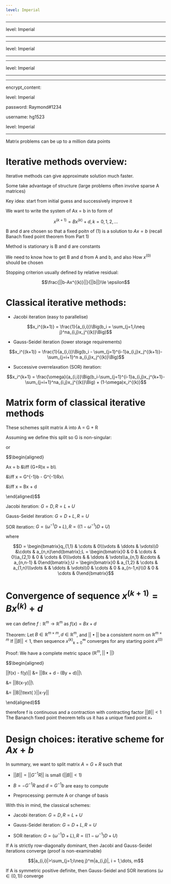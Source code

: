 ```yaml
---
level: Imperial
---
```

---
level: Imperial
---
---
level: Imperial
---
---
level: Imperial
---
---
encrypt_content:
  level: Imperial
  password: Raymond#1234
  username: hg1523
level: Imperial
---

Matrix problems can be up to a million data points

# Iterative methods overview:

Iterative methods can give approximate solution much faster.

Some take advantage of structure (large problems often involve sparse A matrices)

Key idea: start from initial guess and successively improve it

We want to write the system of Ax = b in to form of

$$x^{(k+1)} = Bx^{(k)}+d,k = 0,1,2,\dots$$

B and d are chosen so that a fixed poitn of (1) is a solution to $Ax = b$ (recall Banach fixed point theorem from Part 1)

Method is stationary is B and d are constants

We need to know how to get B and d from A and b, and also How $x^{(0)}$ should be chosen

Stopping criterion usually defined by relative residual:

$$\frac{||b-Ax^{(k)}||}{||b||}\le \epsilon$$
# Classical iterative methods:

- Jacobi iteration (easy to parallelise)

$$x_i^{(k+1)} = \frac{1}{a_{i,i}}\Big(b_i = \sum_{j=1,i\neq j}^na_{i,j}x_j^{(k)}\Big)$$

- Gauss-Seidel iteration (lower storage requirements)
$$x_i^{(k+1)} = \frac{1}{a_{i,i}}\Big(b_i - \sum_{j=1}^{i-1}a_{i,j}x_j^{(k+1)}-\sum_{j=i+1}^n a_{i,j}x_j^{(k)}\Big)$$
- Successive overrelaxation (SOR) iteration:
$$x_i^{k+1} = \frac{\omega}{a_{i,i}}\Big(b_i-\sum_{j=1}^{i-1}a_{i,j}x_j^{k+1}-\sum_{j=i+1}^na_{i,j}x_j^{(k)}\Big) + (1-\omega)x_i^{(k)}$$

# Matrix form of classical iterative methods

These schemes split matrix A into A = G + R

Assuming we define this split so G is non-singular:

or

$$\begin{aligned}
Ax = b &\iff (G+R)x = b\\\
&\iff x = G^{-1}b - G^{-1}Rx\\
&\iff x = Bx + d
\end{aligned}$$

Jacobi iteration: $G= D,R= L + U$

Gauss-Seidel iteration: $G = D + L, R = U$

SOR iteration: $G = (\omega^{-1}D + L), R = ((1-\omega^{-1})D + U)$

where

$$D = \begin{bmatrix}q_{1,1} & \cdots & 0\\\vdots & \ddots & \vdots\\0 &\cdots & a_{n,n}\end{bmatrix};L = \begin{bmatrix}0 & 0 & \cdots & 0\\a_{2,1} & 0 & \cdots & 0\\\vdots & & \ddots & \vdots\\a_{n,1} &\cdots & a_{n,n-1} & 0\end{bmatrix};U = \begin{bmatrix}0 & a_{1,2} & \cdots & a_{1,n}\\\vdots & & \ddots & \vdots\\0 & \cdots & 0 & a_{n-1,n}\\0 & 0 & \cdots & 0\end{bmatrix}$$

# Convergence of sequence $x^{(k+1)} = Bx^{(k)} + d$

we can define $f: \mathbb{R}^m\to\mathbb{R}^m$ as $f(x) = Bx + d$

Theorem: Let $B\in\mathbb{R}^{m\times m},d\in\mathbb{R}^m$, and $||\bullet||$ be a consistent norm on $\mathbb{R}^{m\times m}$ If $||B||<1$, then sequence ${x^{(k)}}_{k=0}^{\infty}$ converges for any starting point $x^{(0)}$

Proof: We have a complete metric space $(\mathbb{R}^m,||\bullet||)$

$$\begin{aligned}
||f(x) - f(y)|| &= ||Bx + d - (By + d)||\\
&= ||B(x-y)||\\
&= ||B||\text{ }||x-y||
\end{aligned}$$

therefore f is continuous and a contraction with contracting factor $||B||<1$ The Bananch fixed point theorem tells us it has a unique fixed point $x_*$

# Design choices: iterative scheme for $Ax + b$

In summary, we want to split matrix $A = G + R$ such that
- $||B|| = ||G^{-1}R||$ is small $(||B|| < 1)$
- $B = -G^{-1}R$ and $d = G^{-1}b$ are easy to compute
- Preprocessing: permute A or change of basis
With this in mind, the classical schemes:
- Jacobi iteration: $G= D,R= L + U$
- Gauss-Seidel iteration: $G = D + L, R = U$
- SOR iteration: $G = (\omega^{-1}D + L), R = ((1-\omega^{-1})D + U)$
If A is strictly row-diagonally dominant, then Jacobi and Gauss-Seidel iterations converge (proof is non-examinable)

$$|a_{i,i}|>\sum_{j=1;i\neq j}^m|a_{i,j}|, i = 1,\dots, m$$

If A is symmetric positive definite, then Gauss-Seidel and SOR iterations $(\omega\in(0,1))$ converge
